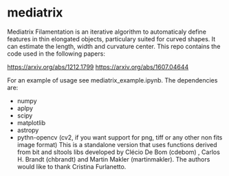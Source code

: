 # mediatrix
Mediatrix Filamentation is an iterative algorithm to automaticaly define features in thin elongated objects, particulary suited for curved shapes. It can estimate the length, width and curvature center.
This repo contains the code used in the following papers:

https://arxiv.org/abs/1212.1799
https://arxiv.org/abs/1607.04644

For an example of usage see mediatrix_example.ipynb. The dependencies are:
   * numpy
   * aplpy
   * scipy
   * matplotlib
   * astropy
   * pythn-opencv (cv2, if you want support for png, tiff or any other non fits image format)
This is a standalone version that uses functions derived from bit and sltools libs developed by Clécio De Bom (cdebom) , Carlos H. Brandt (chbrandt) and Martin Makler (martinmakler). The authors would like to thank Cristina Furlanetto.

